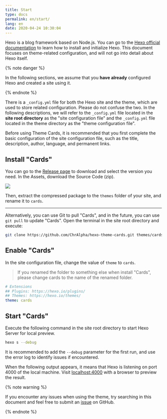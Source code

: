 ```yaml
---
title: Start
type: docs
permalink: en/start/
lang: en
date: 2020-04-24 10:30:04
---
```




Hexo is a blog framework based on Node.js. You can go to the [Hexo official documentation](https://hexo.io/docs/) to learn how to install and initialize Hexo. This document focuses on theme-related configuration, and will not go into detail about Hexo itself.

{% note danger %}

In the following sections, we assume that you **have already** configured Hexo and created a site using it.

{% endnote %}

There is a `_config.yml` file for both the Hexo site and the theme, which are used to store related configuration. Please do not confuse the two. In the following descriptions, we will refer to the `_config.yml` file located in the **site root directory** as the "site configuration file" and the `_config.yml` file located in the theme directory as the "theme configuration file".

Before using Theme Cards, it is recommended that you first complete the basic configuration of the site configuration file, such as the title, description, author, language, and permanent links.

## Install "Cards"

You can go to the [Release page](https://github.com/ChrAlpha/hexo-theme-cards/releases) to download and select the version you need. In the Assets, download the Source Code (zip).

![](/assets/img/download-theme-cards-release.png)

Then, extract the compressed package to the `themes` folder of your site, and rename it to `cards`.

---

Alternatively, you can use Git to pull "Cards", and in the future, you can use `git pull` to update "Cards". Open the terminal in the site root directory and execute:

```bash
git clone https://github.com/ChrAlpha/hexo-theme-cards.git themes/cards
```

## Enable "Cards"

In the site configuration file, change the value of `theme` to `cards`.

> If you renamed the folder to something else when install "Cards", please change cards to the name of the renamed folder.

```yaml
# Extensions
## Plugins: https://hexo.io/plugins/
## Themes: https://hexo.io/themes/
theme: cards
```

## Start "Cards"

Execute the following command in the site root directory to start Hexo Server for local preview.

```bash
hexo s --debug
```

It is recommended to add the `--debug` parameter for the first run, and use the error log to identify issues if encountered.

When the following output appears, it means that Hexo is listening on port 4000 of the local machine. Visit [localhost:4000](localhost:4000) with a browser to preview the result.

{% note warning %}

If you encounter any issues when using the theme, try searching in this document and feel free to submit an [issue](https://github.com/ChrAlpha/hexo-theme-cards/issues) on GitHub.

{% endnote %}